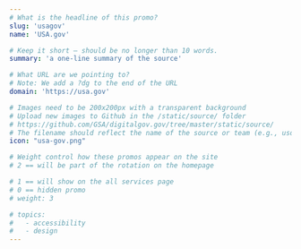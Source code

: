 ```yaml
---
# What is the headline of this promo?
slug: 'usagov'
name: 'USA.gov'

# Keep it short — should be no longer than 10 words.
summary: 'a one-line summary of the source'

# What URL are we pointing to?
# Note: We add a ?dg to the end of the URL
domain: 'https://usa.gov'

# Images need to be 200x200px with a transparent background
# Upload new images to Github in the /static/source/ folder
# https://github.com/GSA/digitalgov.gov/tree/master/static/source/
# The filename should reflect the name of the source or team (e.g., usds-logo.png)
icon: "usa-gov.png"

# Weight control how these promos appear on the site
# 2 == will be part of the rotation on the homepage

# 1 == will show on the all services page
# 0 == hidden promo
# weight: 3

# topics:
#   - accessibility
#   - design
---
```

